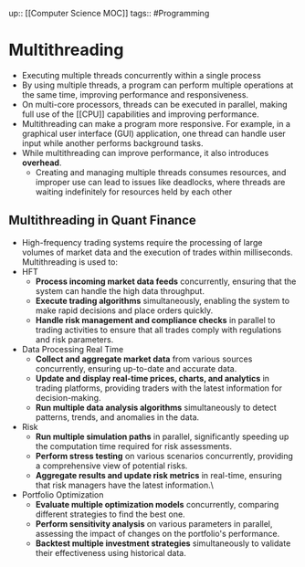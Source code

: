up:: [[Computer Science MOC]]
tags:: #Programming  
# Multithreading
- Executing multiple threads concurrently within a single process
- By using multiple threads, a program can perform multiple operations at the same time, improving performance and responsiveness.
- On multi-core processors, threads can be executed in parallel, making full use of the [[CPU]] capabilities and improving performance.
- Multithreading can make a program more responsive. For example, in a graphical user interface (GUI) application, one thread can handle user input while another performs background tasks.
- While multithreading can improve performance, it also introduces **overhead**. 
	- Creating and managing multiple threads consumes resources, and improper use can lead to issues like deadlocks, where threads are waiting indefinitely for resources held by each other

## Multithreading in Quant Finance
- High-frequency trading systems require the processing of large volumes of market data and the execution of trades within milliseconds. Multithreading is used to:
- HFT
	- **Process incoming market data feeds** concurrently, ensuring that the system can handle the high data throughput.
	- **Execute trading algorithms** simultaneously, enabling the system to make rapid decisions and place orders quickly.
	- **Handle risk management and compliance checks** in parallel to trading activities to ensure that all trades comply with regulations and risk parameters.
- Data Processing Real Time
	- **Collect and aggregate market data** from various sources concurrently, ensuring up-to-date and accurate data.
	- **Update and display real-time prices, charts, and analytics** in trading platforms, providing traders with the latest information for decision-making.
	- **Run multiple data analysis algorithms** simultaneously to detect patterns, trends, and anomalies in the data.
- Risk
	- **Run multiple simulation paths** in parallel, significantly speeding up the computation time required for risk assessments.
	- **Perform stress testing** on various scenarios concurrently, providing a comprehensive view of potential risks.
	- **Aggregate results and update risk metrics** in real-time, ensuring that risk managers have the latest information.\
- Portfolio Optimization
	- **Evaluate multiple optimization models** concurrently, comparing different strategies to find the best one.
	- **Perform sensitivity analysis** on various parameters in parallel, assessing the impact of changes on the portfolio's performance.
	- **Backtest multiple investment strategies** simultaneously to validate their effectiveness using historical data.
